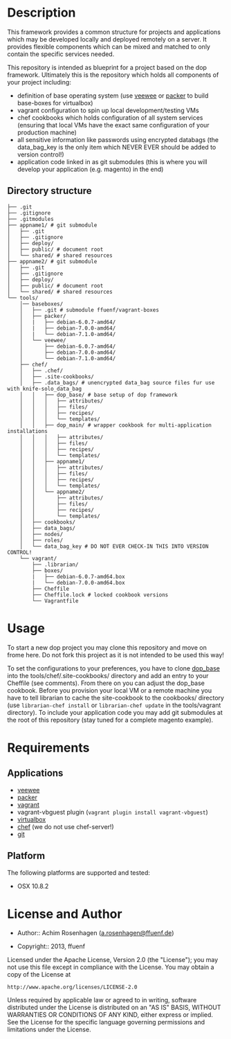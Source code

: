 Description
===========

This framework provides a common structure for projects and applications which may be developed locally and deployed remotely on a server.
It provides flexible components which can be mixed and matched to only contain the specific services needed.

This repository is intended as blueprint for a project based on the dop framework.
Ultimately this is the repository which holds all components of your project including:
* definition of base operating system (use [veewee](https://github.com/jedi4ever/veewee) or [packer](http://www.packer.io) to build base-boxes for virtualbox)
* vagrant configuration to spin up local development/testing VMs
* chef cookbooks which holds configuration of all system services (ensuring that local VMs have the exact same configuration of your production machine)
* all sensitive information like passwords using encrypted databags (the data_bag_key is the only item which NEVER EVER should be added to version control!)
* application code linked in as git submodules (this is where you will develop your application (e.g. magento) in the end)

Directory structure
---------
```
├── .git
├── .gitignore
├── .gitmodules
├── appname1/ # git submodule
│   ├── .git
│   ├── .gitignore
│   ├── deploy/
│   ├── public/ # document root
│   └── shared/ # shared resources
├── appname2/ # git submodule
│   ├── .git
│   ├── .gitignore
│   ├── deploy/
│   ├── public/ # document root
│   └── shared/ # shared resources
└── tools/
    │── baseboxes/
    │   ├── .git # submodule ffuenf/vagrant-boxes
    │   ├── packer/
    │   |   ├── debian-6.0.7-amd64/
    │   |   ├── debian-7.0.0-amd64/
    │   |   └── debian-7.1.0-amd64/
    │   └── veewee/
    │       ├── debian-6.0.7-amd64/
    │       ├── debian-7.0.0-amd64/
    │       └── debian-7.1.0-amd64/
    ├── chef/
    │   ├── .chef/
    │   ├── .site-cookbooks/
    │   ├── .data_bags/ # unencrypted data_bag source files fur use with knife-solo_data_bag
    │   │   ├── dop_base/ # base setup of dop framework
    │   │   │   ├── attributes/
    │   │   │   ├── files/
    │   │   │   ├── recipes/
    │   │   │   └── templates/
    │   │   ├── dop_main/ # wrapper cookbook for multi-application installations
    │   │   │   ├── attributes/
    │   │   │   ├── files/
    │   │   │   ├── recipes/
    │   │   │   └── templates/
    │   │   ├── appname1/
    │   │   │   ├── attributes/
    │   │   │   ├── files/
    │   │   │   ├── recipes/
    │   │   │   └── templates/
    │   │   └── appname2/
    │   │       ├── attributes/
    │   │       ├── files/
    │   │       ├── recipes/
    │   │       └── templates/
    │   ├── cookbooks/
    │   ├── data_bags/
    │   ├── nodes/
    │   ├── roles/
    │   └── data_bag_key # DO NOT EVER CHECK-IN THIS INTO VERSION CONTROL!
    └── vagrant/
        ├── .librarian/
        ├── boxes/
        |   ├── debian-6.0.7-amd64.box
        |   └── debian-7.0.0-amd64.box
        ├── Cheffile
        ├── Cheffile.lock # locked cookbook versions
        └── Vagrantfile
````

Usage
=====

To start a new dop project you may clone this repository and move on frome here.
Do not fork this project as it is not intended to be used this way!

To set the configurations to your preferences, you have to clone [dop_base](https://github.com/ffuenf/dop_base) into the tools/chef/.site-cookbooks/ directory and add an entry to your Cheffile (see comments). 
From there on you can adjust the dop_base cookbook. Before you provision your local VM or a remote machine you have to tell librarian to cache the site-cookbook to the cookbooks/ directory (use `librarian-chef install` or `librarian-chef update` in the tools/vagrant directory).
To include your application code you may add git submodules at the root of this repository (stay tuned for a complete magento example).

Requirements
============

Applications
---------

* [veewee](https://github.com/jedi4ever/veewee)
* [packer](http://www.packer.io)
* [vagrant](http://vagrantup.com)
* vagrant-vbguest plugin (`vagrant plugin install vagrant-vbguest`)
* [virtualbox](https://www.virtualbox.org/)
* [chef](http://www.opscode.com/chef/) (we do not use chef-server!)
* [git](http://git-scm.com/)


Platform
--------

The following platforms are supported and tested:

* OSX 10.8.2

License and Author
==================

- Author:: Achim Rosenhagen (<a.rosenhagen@ffuenf.de>)

- Copyright:: 2013, ffuenf

Licensed under the Apache License, Version 2.0 (the "License");
you may not use this file except in compliance with the License.
You may obtain a copy of the License at

    http://www.apache.org/licenses/LICENSE-2.0

Unless required by applicable law or agreed to in writing, software
distributed under the License is distributed on an "AS IS" BASIS,
WITHOUT WARRANTIES OR CONDITIONS OF ANY KIND, either express or implied.
See the License for the specific language governing permissions and
limitations under the License.
